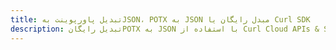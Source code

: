 ---title: تبدیل پاورپوینت بهJSON، POTX به JSON مبدل رایگان یا Curl SDKdescription: تبدیل رایگانPOTX به JSON با استفاده از Curl Cloud APIs & SDK. همچنین اسناد Microsoft PowerPoint را در Cloud ایجاد، ویرایش و رندر کنید.---